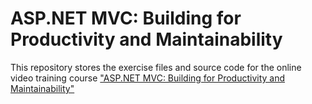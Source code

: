 # ASP.NET MVC:  Building for Productivity and Maintainability

This repository stores the exercise files and source code for the online video training course ["ASP.NET MVC: Building for Productivity and Maintainability"](https://www.linkedin.com/learning)